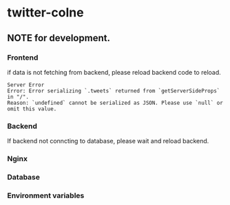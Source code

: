 # twitter-colne


## NOTE for development.
### Frontend
if data is not fetching from backend, please reload backend code to reload.

``` i.e.
Server Error
Error: Error serializing `.tweets` returned from `getServerSideProps` in "/".
Reason: `undefined` cannot be serialized as JSON. Please use `null` or omit this value.
```
### Backend
If backend not conncting to database, please wait and reload backend.

### Nginx

### Database

### Environment variables